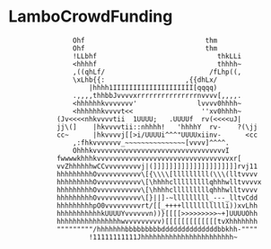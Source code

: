 # LamboCrowdFunding


                    Ohf                              thm       
                    Ohf                              thm       
                    !LLbhf                              thkLLi    
                    <hhhhf                              thhhh~    
                    ,((qhLf/                          /fLhp((,    
                    \xLhb{{:                    ,{{dhLx/       
                        |hhhh1IIIIIIIIIIIIIIIIIIII[qqqq)         
                    .,,,,thhbbJvvvvxrrrrrrrrrrrrrrrnvvvv[,,,,.    
                    <hhhhhhkvvvvvvv'               lvvvv0hhhh~    
                    <hhhhhhkvvvvt<<                 ''xv0hhhh~    
                (Jv<<<<nhkvvvvtii  1UUUU;   .UUUUf  rv(<<<<uJ|  
                jj\(]    |hkvvvvtii::nhhhh!   'hhhhY  rv-    ?(\jj
                cc~      |hkvvvvj[[>i/UUUUi^^^"UUUUxiinv-      <cc
                    ,:fhkvvvvvvv_~~~~~~~~~~~~~~~[vvvv]^^^^.    
                    OhhhkvvvvvvvvvvvvvvvvvvvvvvvvvvvvvvvvvI    
                fwwwwkhhhkvvvvvvvvvvvvvvvvvvvvvvvvvvvvvvvvvxr[  
                vvZhhhhhhwCCvvvvvvvvvj|(]]]]]]]]]]]]]]]]]]]]]rvj11
                hhhhhhhhhOvvvvvvvvvvv\[{\\\\[lllllllll(\\\(lltvvvv
                hhhhhhhhhOvvvvvvvvvvv\[\hhhhclllllllllqhhhwlltvvvvx
                hhhhhhhhhOvvvvvvvvvvv\[\hhhhclllllllllqhhhwlltvvvv
                hhhhhhhhhOvvvvvvvvvvv\[}||]-~lllllllll_---_lltvCdd
                hhhhhhhhhpO0vvvvvvvvvrt/[[_++++llllllllllli))xvLhh
                hhhhhhhhhhhkUUUUYvvvvvvn))}[[[[>>>>>>>>>~+]UUUUOhh  
                hhhhhhhhhhhhhhhhwvvvvvvvvv)[[[[[[[[[[[[[tvXhhhhhhh
                """""""""/hhhhhhhbbbbbbbbbddddddddddddddbbkhh-""""
                        !11111111111Jhhhhhhhhhhhhhhhhhhhhhhh~    
